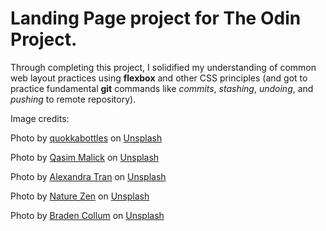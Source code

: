 # Landing Page project for The Odin Project.

Through completing this project, I solidified my understanding of common web layout practices using **flexbox** and other CSS principles (and got to practice fundamental **git** commands like _commits_, _stashing_, _undoing_, and _pushing_ to remote repository).

Image credits:

Photo by <a href="https://unsplash.com/fr/@quokkabottle?utm_source=unsplash&utm_medium=referral&utm_content=creditCopyText">quokkabottles</a> on <a href="https://unsplash.com/photos/NN68U4SwSIs?utm_source=unsplash&utm_medium=referral&utm_content=creditCopyText">Unsplash</a> 

Photo by <a href="https://unsplash.com/@qasimmalick?utm_source=unsplash&utm_medium=referral&utm_content=creditCopyText">Qasim Malick</a> on <a href="https://unsplash.com/photos/2N5B5d-Oz2o?utm_source=unsplash&utm_medium=referral&utm_content=creditCopyText">Unsplash</a>

Photo by <a href="https://unsplash.com/@schimiggy?utm_source=unsplash&utm_medium=referral&utm_content=creditCopyText">Alexandra Tran</a> on <a href="https://unsplash.com/photos/fS3tGOkp0xY?utm_source=unsplash&utm_medium=referral&utm_content=creditCopyText">Unsplash</a>
  
Photo by <a href="https://unsplash.com/es/@nature_zen?utm_source=unsplash&utm_medium=referral&utm_content=creditCopyText">Nature Zen</a> on <a href="https://unsplash.com/photos/sCsctFRyxag?utm_source=unsplash&utm_medium=referral&utm_content=creditCopyText">Unsplash</a>
  
Photo by <a href="https://unsplash.com/@bradencollum?utm_source=unsplash&utm_medium=referral&utm_content=creditCopyText">Braden Collum</a> on <a href="https://unsplash.com/photos/9HI8UJMSdZA?utm_source=unsplash&utm_medium=referral&utm_content=creditCopyText">Unsplash</a>
  
